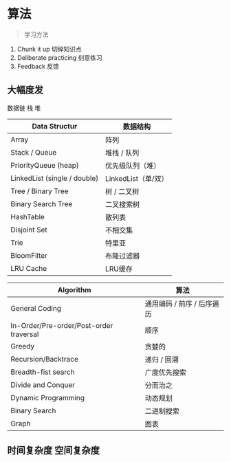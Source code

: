 # 算法

> 学习方法

1. Chunk it up 切碎知识点
1. Deliberate practicing 刻意练习
1. Feedback 反馈

## 大幅度发
数据链
栈
堆


Data Structur                | 数据结构
---------------------------- | -------------
Array                        | 阵列
Stack / Queue                | 堆栈 / 队列
PriorityQueue (heap)         | 优先级队列（堆）
LinkedList (single / double) | LinkedList（单/双）
Tree / Binary Tree           | 树 / 二叉树
Binary Search Tree           | 二叉搜索树
HashTable                    | 散列表
Disjoint Set                 | 不相交集
Trie                         | 特里亚
BloomFilter                  | 布隆过滤器
LRU Cache                    | LRU缓存



Algorithm                                | 算法
---------------------------------------- | -------------
General Coding                           | 通用编码 / 前序 / 后序遍历
In-Order/Pre-order/Post-order traversal  | 顺序
Greedy                                   | 贪婪的
Recursion/Backtrace                      | 递归 / 回溯
Breadth-fist search                      | 广度优先搜索
Divide and Conquer                       | 分而治之
Dynamic Programming                      | 动态规划
Binary Search                            | 二进制搜索
Graph                                    | 图表





## 时间复杂度 空间复杂度




